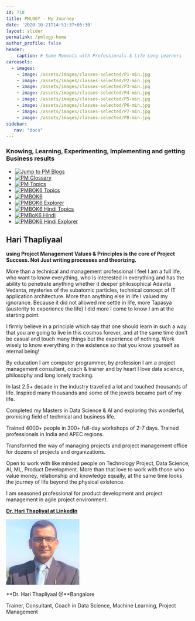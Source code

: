 ```yaml
---
id: 718    
title: PMLOGY - My Journey
date: '2020-10-21T14:51:37+05:30'
layout: slider
permalink: /pmlogy-home
author_profile: false
header:
    caption: # Some Moments with Professionals & Life Long Learners
carousels:
  - images: 
    - image: /assets/images/classes-selected/P1-min.jpg
    - image: /assets/images/classes-selected/P2-min.jpg
    - image: /assets/images/classes-selected/P3-min.jpg
    - image: /assets/images/classes-selected/P4-min.jpg
    - image: /assets/images/classes-selected/P5-min.jpg
    - image: /assets/images/classes-selected/P6-min.jpg
    - image: /assets/images/classes-selected/P7-min.jpg
    - image: /assets/images/classes-selected/P8-min.jpg
sidebar:
   nav: "docs"
---    
```


### Knowing, Learning, Experimenting, Implementing and getting Business results 

* [![Jump to PM Blogs](https://img.shields.io/badge/Goto-PMLOGY_Blog-blue)](/pmlogy-blog)    
* [![PM Glossary](https://img.shields.io/badge/Goto-PM_Glossary-blue)](/pmglossary)
* [![PM Topics](https://img.shields.io/badge/Goto-PM_Categories-blue)](/pmlogy-tags)
* [![PMBOK6 Topics](https://img.shields.io/badge/Goto-PMBOK6_Topics-blue)](/pmbok6-tags) 
* [![PMBOK6](https://img.shields.io/badge/Goto-PMBOK6_Summary_Blog-blue)](/pmbok6-summary)
* [![PMBOK6 Explorer](https://img.shields.io/badge/Goto-PMBOK6-blue)](/pmbok6)       
* [![PMBOK6 Hindi Topics](https://img.shields.io/badge/Goto-PMBOK6_Hindi-blue)](/pmbok6hi-tags)       
* [![PMBoK6 Hindi](https://img.shields.io/badge/Goto-PMBOK6_Hindi_Summary-blue)](/pmbok6hi-summary)
* [![PMBOK6 Hindi Explorer](https://img.shields.io/badge/Goto-PMBOK6_Hindi_Explorer-blue)](/pmbok6hi)

## Hari Thapliyaal

**using Project Management Values & Principles is the core of Project Success. Not Just writing processes and theorizing.**

More than a technical and management professional I feel I am a full life, who want to know everything, who is interested in everything and has the ability to penetrate anything whether it deeper philosophical Adavita Vedanta, mysteries of the subatomic particles, technical concept of IT application architecture. More than anything else in life I valued my ignorance. Because it did not allowed me settle in life, more Tapasya (austerity to experience the life) I did more I come to know I am at the starting point.

I firmly believe in a principle which say that one should learn in such a way that you are going to live in this cosmos forever, and at the same time don’t be casual and touch many things but the experience of nothing. Work wisely to know everything in the existence so that you know yourself as eternal being!

By education I am computer programmer, by profession I am a project management consultant, coach &amp; trainer and by heart I love data science, philosophy and long lonely tracking.

In last 2.5+ decade in the industry travelled a lot and touched thousands of life. Inspired many thousands and some of the jewels became part of my life.

Completed my Masters in Data Science &amp; AI and exploring this wonderful, promising field of technical and business life.

Trained 4000+ people in 300+ full-day workshops of 2-7 days. Trained professionals in India and APEC regions.

Transformed the way of managing projects and project management office for dozens of projects and organizations.

Open to work with like minded people on Technology Project, Data Science, AI, ML, Product Development. More than that love to work with those who value money, relationship and knowledge equally, at the same time looks the journey of life beyond the physical existence.

I am seasoned professional for product development and project management in agile project environment.

[**Dr. Hari Thapliyal at LinkedIn**](https://linkedin.com/in/harithapliyal)

<img src="/assets/images/profilephoto3.jpg" alt="Hari Thapliyaal" width="200"/>

**Dr. Hari Thapliyaal @**Bangalore

Trainer, Consultant, Coach in Data Science, Machine Learning, Project Management
